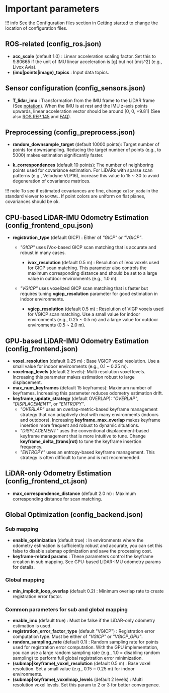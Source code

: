 # Important parameters

!!! info
    See the Configuration files section in [Getting started](quickstart.md) to change the location of configuration files.

## ROS-related (config_ros.json)

- **acc_scale** (default 1.0) : Linear acceleration scaling factor. Set this to 9.80665 if the unit of IMU linear acceleration is [g] but not [m/s^2] (e.g., Livox Avia). 
- **(imu|points|image)_topics** : Input data topics.

## Sensor configuration (config_sensors.json)

- **T_lidar_imu** : Transformation from the IMU frame to the LiDAR frame (See [notation](extend.md##Notation)). When the IMU is at rest and the IMU z-axis points upwards, linear acceleration vector should be around [0, 0, +9.81] (See also [ROS REP 145](https://www.ros.org/reps/rep-0145.html) and [FAQ](faq.md)).

## Preprocessing (config_preprocess.json)

- **random_downsample_target** (default 10000 points): Target number of points for downsampling. Reducing the target number of points (e.g., to 5000) makes estimation significantly faster.

- **k_correspondences** (default 10 points): The number of neighboring points used for covariance estimation. For LiDARs with sparse scan patterns (e.g., Velodyne VLP16), increase this value to 15 ~ 30 to avoid degeneration of covariance matrices.

!!! note
    To see if estimated covariances are fine, change ```color_mode``` in the standard viewer to ```NORMAL```. If point colors are uniform on flat planes, covariances should be ok.

## CPU-based LiDAR-IMU Odometry Estimation (config_frontend_cpu.json)

- **registration_type** (default GICP) : Either of *"GICP"* or *"VGICP"*.
    - *"GICP"* uses iVox-based GICP scan matching that is accurate and robust in many cases.
        - **ivox_resolution** (default 0.5 m) : Resolution of iVox voxels used for GICP scan matching. This parameter also controls the maximum corresponding distance and should be set to a large value in outdoor environments (e.g., 1.0 m).

    - *"VGICP"* uses voxelized GICP scan matching that is faster but requires tuning **vgicp_resolution** parameter for good estimation in indoor environments.
        - **vgicp_resolution** (default 0.5 m) : Resolution of VIGP voxels used for VGICP scan matching. Use a small value for indoor environments (e.g., 0.25 ~ 0.5 m) and a large value for outdoor environments (0.5 ~ 2.0 m).

## GPU-based LiDAR-IMU Odometry Estimation (config_frontend.json)

- **voxel_resolution** (default 0.25 m) : Base VGICP voxel resolution. Use a small value for indoor environments (e.g., 0.1 ~ 0.25 m).
- **voxelmap_levels** (default 2 levels): Multi resolution voxel levels. Increasing this parameter makes estimation robust to large displacement.
- **max_num_keyframes** (default 15 keyframes): Maximum number of keyframes. Increasing this parameter reduces odometry estimation drift.
- **keyframe_update_strategy** (default OVERLAP): *"OVERLAP"*, *"DISPLACEMENT"*, or *"ENTROPY"*. 
    - *"OVERLAP"* uses an overlap-metric-based keyframe management strategy that can adaptively deal with many environments (indoors and outdoors). Increasing **keyframe_max_overlap** makes keyframe insertion more frequent and robust to dynamic situations.
    - *"DISPLACEMENT"* uses the conventional displacement-based keyframe management that is more intuitive to tune. Change **keyframe_delta_(trans|rot)** to tune the keyframe insertion frequency.
    - *"ENTROPY"* uses an entropy-based keyframe management. This strategy is often difficult to tune and is not recommended.

## LiDAR-only Odometry Estimation (config_frontend_ct.json)

- **max_correspondence_distance** (default 2.0 m) : Maximum corresponding distance for scan matching. 


## Global Optimization (config_backend.json)

### Sub mapping
- **enable_optimization** (default true) : In environments where the odometry estimation is sufficiently robust and accurate, you can set this false to disable submap optimization and save the processing cost.
- **keyframe-related params** : These parameters control the keyframe creation in sub mapping. See GPU-based LiDAR-IMU odometry params for details.

### Global mapping
- **min_implicit_loop_overlap** (default 0.2) : Minimum overlap rate to create registration error factor.

### Common parameters for sub and global mapping
- **enable_imu** (default true) : Must be false if the LiDAR-only odometry estimation is used.
- **registration_error_factor_type** (default "VGICP") : Registration error computation type. Must be either of *"VGICP"* or *"VGICP_GPU"*.
- **random_sampling_rate** (default 0.1) : Random sampling rate for points used for registration error computation. With the GPU implementation, you can use a large random sampling rate (e.g., 1.0 = disabling random sampling) to perform full global registration error minimization.
- **(submap|keyframe)_voxel_resolution** (default 0.5 m) : Base voxel resolution. Set a small value (e.g., 0.15 ~ 0.25 m) for indoor environments.
- **(submap|keyframe)_voxelmap_levels** (default 2 levels) : Multi resolution voxel levels. Set this param to 2 or 3 for better convergence.
